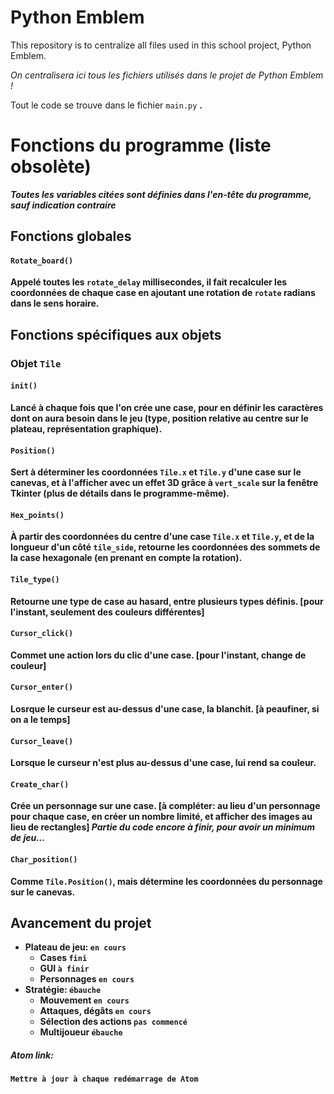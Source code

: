 # Python Emblem

This repository is to centralize all files used in this school project, Python Emblem.

<i>On centralisera ici tous les fichiers utilisés dans le projet de Python Emblem !</i>

Tout le code se trouve dans le fichier <code>main.py</code> <b>.


# Fonctions du programme (liste obsolète)

<i>Toutes les variables citées sont définies dans l'en-tête du programme, sauf indication contraire</i>


## Fonctions globales

#### <code>Rotate_board()</code>

Appelé toutes les <code>rotate_delay</code> millisecondes, il fait recalculer les coordonnées de chaque case en ajoutant une rotation de <code>rotate</code> radians dans le sens horaire.


## Fonctions spécifiques aux objets

### Objet <code>Tile</code>

#### <code>__init__()</code>

Lancé à chaque fois que l'on crée une case, pour en définir les caractères dont on aura besoin dans le jeu (type, position relative au centre sur le plateau, représentation graphique).

#### <code>Position()</code>

Sert à déterminer les coordonnées <code>Tile.x</code> et <code>Tile.y</code> d'une case sur le canevas, et à l'afficher avec un effet 3D grâce à <code>vert_scale</code> sur la fenêtre Tkinter (plus de détails dans le programme-même).

#### <code>Hex_points()</code>

À partir des coordonnées du centre d'une case <code>Tile.x</code> et <code>Tile.y</code>, et de la longueur d'un côté <code>tile_side</code>, retourne les coordonnées des sommets de la case hexagonale (en prenant en compte la rotation).

#### <code>Tile_type()</code>

Retourne une type de case au hasard, entre plusieurs types définis. [pour l'instant, seulement des couleurs différentes]

#### <code>Cursor_click()</code>

Commet une action lors du clic d'une case. [pour l'instant, change de couleur]

#### <code>Cursor_enter()</code>

Losrque le curseur est au-dessus d'une case, la blanchit. [à peaufiner, si on a le temps]

#### <code>Cursor_leave()</code>

Lorsque le curseur n'est plus au-dessus d'une case, lui rend sa couleur.

#### <code>Create_char()</code>

Crée un personnage sur une case. [à compléter: au lieu d'un personnage pour chaque case, en créer un nombre limité, et afficher des images au lieu de rectangles]
<i>Partie du code encore à finir, pour avoir un minimum de jeu…</i>

#### <code>Char_position()</code>

Comme <code>Tile.Position()</code>, mais détermine les coordonnées du personnage sur le canevas.


## Avancement du projet

* Plateau de jeu: <code>en cours</code>
  * Cases <code>fini</code>
  * GUI <code>à finir</code>
  * Personnages <code>en cours</code>
* Stratégie: <code>ébauche</code>
  * Mouvement <code>en cours</code>
  * Attaques, dégâts <code>en cours</code>
  * Sélection des actions <code>pas commencé</code>
  * Multijoueur <code>ébauche</code>


##### Atom link:
<code>Mettre à jour à chaque redémarrage de Atom</code>
